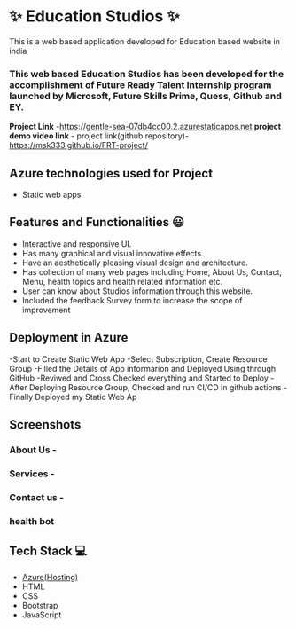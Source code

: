 # ✨ Education Studios ✨

This is a web based application developed for Education based website in india

### This web based Education Studios has been developed for the accomplishment of Future Ready Talent Internship program launched by Microsoft, Future Skills Prime, Quess, Github and EY.


**Project Link** -https://gentle-sea-07db4cc00.2.azurestaticapps.net
**project demo video link** - 
project link(github repository)-https://msk333.github.io/FRT-project/

## Azure technologies used for Project

- Static web apps

## Features and Functionalities 😃

- Interactive and responsive UI.
- Has many graphical and visual innovative effects.
- Have an aesthetically pleasing visual design and architecture.
- Has collection of many web pages including Home, About Us, Contact, Menu, health topics and health related information etc.
- User can know about Studios information through this website.
- Included the feedback Survey form to increase the scope of improvement 

## Deployment in Azure

-Start to Create Static Web App
-Select Subscription, Create Resource Group
-Filled the Details of App informarion and Deployed Using through GitHub
-Reviwed and Cross Checked everything and Started to Deploy
-After Deploying Resource Group, Checked and run CI/CD in github actions
-Finally Deployed my Static Web Ap

## Screenshots




   

### About Us -



### Services -



### Contact us -



### health bot




## Tech Stack 💻

- [Azure(Hosting)](https://azure.microsoft.com/en-in/features/azure-portal/)
- HTML
- CSS
- Bootstrap
- JavaScript
